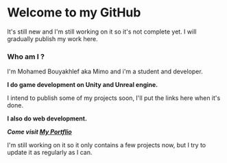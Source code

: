 # Welcome to my GitHub

It's still new and I'm still working on it so it's not complete yet.
I will gradually publish my work here.

### Who am I ?

I'm Mohamed Bouyakhlef aka Mimo and i'm a student and developer.

**I do game development on Unity and Unreal engine.**

I intend to publish some of my projects soon, I'll put the links here when it's done.

**I also do web development.**


***Come visit [My Portflio](http://mimolol.github.io/)***

I'm still working on it so it only contains a few projects now, but I try to update it as regularly as I can.
